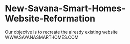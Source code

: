 # New-Savana-Smart-Homes-Website-Reformation
Our objective is to recreate the already existing website WWW.SAVANASMARTHOMES.COM
